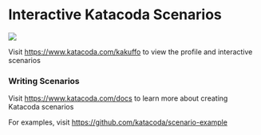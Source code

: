 # Interactive Katacoda Scenarios

[![](http://shields.katacoda.com/katacoda/kakuffo/count.svg)](https://www.katacoda.com/kakuffo "Get your profile on Katacoda.com")

Visit https://www.katacoda.com/kakuffo to view the profile and interactive scenarios

### Writing Scenarios
Visit https://www.katacoda.com/docs to learn more about creating Katacoda scenarios

For examples, visit https://github.com/katacoda/scenario-example
